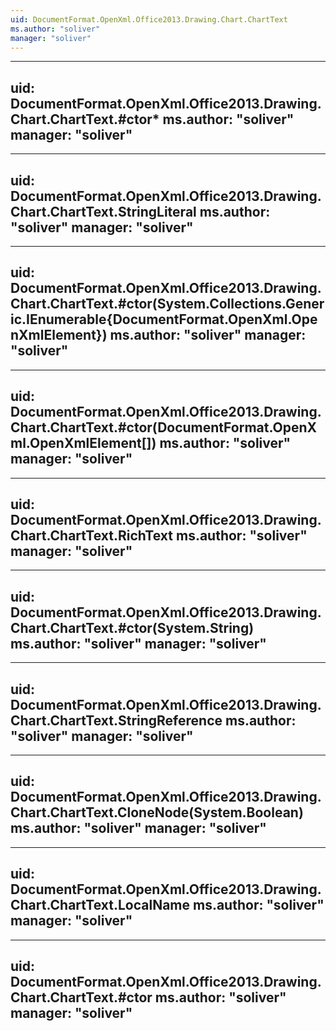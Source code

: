 ```yaml
---
uid: DocumentFormat.OpenXml.Office2013.Drawing.Chart.ChartText
ms.author: "soliver"
manager: "soliver"
---
```


---
uid: DocumentFormat.OpenXml.Office2013.Drawing.Chart.ChartText.#ctor*
ms.author: "soliver"
manager: "soliver"
---

---
uid: DocumentFormat.OpenXml.Office2013.Drawing.Chart.ChartText.StringLiteral
ms.author: "soliver"
manager: "soliver"
---

---
uid: DocumentFormat.OpenXml.Office2013.Drawing.Chart.ChartText.#ctor(System.Collections.Generic.IEnumerable{DocumentFormat.OpenXml.OpenXmlElement})
ms.author: "soliver"
manager: "soliver"
---

---
uid: DocumentFormat.OpenXml.Office2013.Drawing.Chart.ChartText.#ctor(DocumentFormat.OpenXml.OpenXmlElement[])
ms.author: "soliver"
manager: "soliver"
---

---
uid: DocumentFormat.OpenXml.Office2013.Drawing.Chart.ChartText.RichText
ms.author: "soliver"
manager: "soliver"
---

---
uid: DocumentFormat.OpenXml.Office2013.Drawing.Chart.ChartText.#ctor(System.String)
ms.author: "soliver"
manager: "soliver"
---

---
uid: DocumentFormat.OpenXml.Office2013.Drawing.Chart.ChartText.StringReference
ms.author: "soliver"
manager: "soliver"
---

---
uid: DocumentFormat.OpenXml.Office2013.Drawing.Chart.ChartText.CloneNode(System.Boolean)
ms.author: "soliver"
manager: "soliver"
---

---
uid: DocumentFormat.OpenXml.Office2013.Drawing.Chart.ChartText.LocalName
ms.author: "soliver"
manager: "soliver"
---

---
uid: DocumentFormat.OpenXml.Office2013.Drawing.Chart.ChartText.#ctor
ms.author: "soliver"
manager: "soliver"
---
